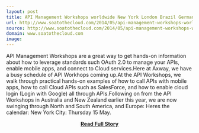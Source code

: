 ```yaml
---
layout: post
title: API Management Workshops worldwide New York London Brazil Germany
url: http://www.soatothecloud.com/2014/05/api-management-workshops-worldwide-new.html
source: http://www.soatothecloud.com/2014/05/api-management-workshops-worldwide-new.html
domain: www.soatothecloud.com
image: 
---
```


<p>API Management Workshops are a great way to get hands-on information about how to leverage standards such OAuth 2.0 to manage your APIs, enable mobile apps, and connect to Cloud services.Here at Axway, we have a busy schedule of API Workhops coming up.At the API Workshops, we walk through practical hands-on examples of how to call APIs with mobile apps, how to call Cloud APIs such as SalesForce, and how to enable cloud login (Login with Google) all through APIs.Following on from the API Workshops in Australia and New Zealand earlier this year, we are now swinging through North and South America, and Europe: Heres the calendar: New York City: Thursday 15 May.</p>
<center><p><a href="http://www.soatothecloud.com/2014/05/api-management-workshops-worldwide-new.html" style='padding:25px; font-sze:18px; font-weight: bold;'>Read Full Story</a></p></center>
